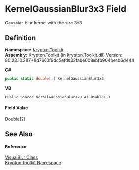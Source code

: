 # KernelGaussianBlur3x3 Field


Gaussian blur kernel with the size 3x3



## Definition
**Namespace:** <a href="79d2eac2-21f4-54ff-7552-b20c33c30600.md">Krypton.Toolkit</a>  
**Assembly:** Krypton.Toolkit (in Krypton.Toolkit.dll) Version: 80.23.10.287+8d7660f9dc5efd033fabe008ebfb904beab6d444

**C#**
``` C#
public static double[,] KernelGaussianBlur3x3
```
**VB**
``` VB
Public Shared KernelGaussianBlur3x3 As Double(,)
```



#### Field Value
Double[2]

## See Also


#### Reference
<a href="512d0f89-2bf4-e193-9560-412a55d94aa5.md">VisualBlur Class</a>  
<a href="79d2eac2-21f4-54ff-7552-b20c33c30600.md">Krypton.Toolkit Namespace</a>  
